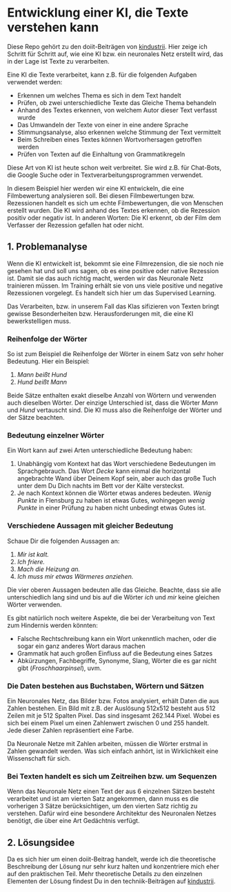 # Entwicklung einer KI, die Texte verstehen kann

Diese Repo gehört zu den doiit-Beiträgen von [kindustrii](https://www.kindustrii.de).
Hier zeige ich Schritt für Schritt auf, wie eine KI bzw. ein neuronales Netz erstellt wird, das in der Lage ist Texte zu verarbeiten.

Eine KI die Texte verarbeitet, kann z.B. für die folgenden Aufgaben verwendet werden:
- Erkennen um welches Thema es sich in dem Text handelt
- Prüfen, ob zwei unterschiedliche Texte das Gleiche Thema behandeln
- Anhand des Textes erkennen, von welchem Autor dieser Text verfasst wurde
- Das Umwandeln der Texte von einer in eine andere Sprache 
- Stimmungsanalyse, also erkennen welche Stimmung der Text vermittelt
- Beim Schreiben eines Textes können Wortvorhersagen getroffen werden
- Prüfen von Texten auf die Einhaltung von Grammatikregeln

Diese Art von KI ist heute schon weit verbreitet. Sie wird z.B. für Chat-Bots, die Google Suche oder in Textverarbeitungsprogrammen verwendet.

In diesem Beispiel hier werden wir eine KI entwickeln, die eine Filmbewertung analysieren soll. Bei diesen Filmbewertungen bzw. Rezessionen handelt es sich um echte Filmbewertungen, die von Menschen erstellt wurden. Die KI wird anhand des Textes erkennen, ob die Rezession positiv oder negativ ist. In anderen Worten: Die KI erkennt, ob der Film dem Verfasser der Rezession gefallen hat oder nicht.

## 1. Problemanalyse 

Wenn die KI entwickelt ist, bekommt sie eine Filmrezension, die sie noch nie gesehen hat und soll uns sagen, ob es eine positive oder native Rezession ist. Damit sie das auch richtig macht, werden wir das Neuronale Netz trainieren müssen. Im Training erhält sie von uns viele positive und negative Rezessionen vorgelegt. Es handelt sich hier um das Supervised Learning.

Das Verarbeiten, bzw. in unserem Fall das Klas
sifizieren von Texten bringt gewisse Besonderheiten bzw. Herausforderungen mit, die eine KI bewerkstelligen muss. 

### Reihenfolge der Wörter

So ist zum Beispiel die Reihenfolge der Wörter in einem Satz von sehr hoher Bedeutung. Hier ein Beispiel:
1. *Mann beißt Hund*
2. *Hund beißt Mann*

Beide Sätze enthalten exakt dieselbe Anzahl von Wörtern und verwenden auch dieselben Wörter. Der einzige Unterschied ist, dass die Wörter *Mann* und *Hund* vertauscht sind. Die KI muss also die Reihenfolge der Wörter und der Sätze beachten.

### Bedeutung einzelner Wörter

Ein Wort kann auf zwei Arten unterschiedliche Bedeutung haben:
1. Unabhängig vom Kontext hat das Wort verschiedene Bedeutungen im Sprachgebrauch. Das Wort *Decke* kann einmal die horizontal angebrachte Wand über Deinem Kopf sein, aber auch das große Tuch unter dem Du Dich nachts im Bett vor der Kälte versteckst.
2. Je nach Kontext können die Wörter etwas anderes bedeuten. *Wenig Punkte* in Flensburg zu haben ist etwas Gutes, wohingegen *wenig Punkte* in einer Prüfung zu haben nicht unbedingt etwas Gutes ist.

### Verschiedene Aussagen mit gleicher Bedeutung

Schaue Dir die folgenden Aussagen an:
1. *Mir ist kalt.*
2. *Ich friere.*
3. *Mach die Heizung an.*
4. *Ich muss mir etwas Wärmeres anziehen.*

Die vier oberen Aussagen bedeuten alle das Gleiche. Beachte, dass sie alle unterschiedlich lang sind und bis auf die Wörter *ich* und *mir* keine gleichen Wörter verwenden.

Es gibt natürlich noch weitere Aspekte, die bei der Verarbeitung von Text zum Hindernis werden könnten:
- Falsche Rechtschreibung kann ein Wort unkenntlich machen, oder die sogar ein ganz anderes Wort daraus machen
- Grammatik hat auch großen Einfluss auf die Bedeutung eines Satzes
- Abkürzungen, Fachbegriffe, Synonyme, Slang, Wörter die es gar nicht gibt (*Froschhaarpinsel*), uvm.

### Die Daten bestehen aus Buchstaben, Wörtern und Sätzen 

Ein Neuronales Netz, das Bilder bzw. Fotos analysiert, erhält Daten die aus Zahlen bestehen. Ein Bild mit z.B. der Auslösung 512x512 besteht aus 512 Zeilen mit je 512 Spalten Pixel. Das sind insgesamt 262.144 Pixel. Wobei es sich bei einem Pixel um einen Zahlenwert zwischen 0 und 255 handelt. Jede dieser Zahlen repräsentiert eine Farbe.

Da Neuronale Netze mit Zahlen arbeiten, müssen die Wörter erstmal in Zahlen gewandelt werden. Was sich einfach anhört, ist in Wirklichkeit eine Wissenschaft für sich.

### Bei Texten handelt es sich um Zeitreihen bzw. um Sequenzen

Wenn das Neuronale Netz einen Text der aus 6 einzelnen Sätzen besteht verarbeitet und ist am vierten Satz angekommen, dann muss es die vorherigen 3 Sätze berücksichtigen, um den vierten Satz richtig zu verstehen. Dafür wird eine besondere Architektur des Neuronalen Netzes benötigt, die über eine Art Gedächtnis verfügt.

## 2. Lösungsidee

Da es sich hier um einen doiit-Beitrag handelt, werde ich die theoretische Beschreibung der Lösung nur sehr kurz halten und konzentriere mich eher auf den praktischen Teil. Mehr theoretische Details zu den einzelnen Elementen der Lösung findest Du in den techniik-Beiträgen auf [kindustrii](https://www.kindustrii.de).
